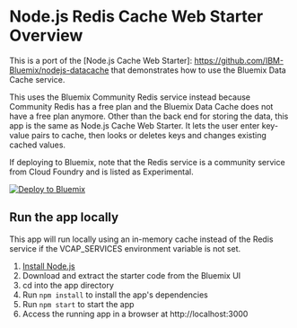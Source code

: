 # Node.js Redis Cache Web Starter Overview

This is a port of the [Node.js Cache Web Starter]: https://github.com/IBM-Bluemix/nodejs-datacache  that demonstrates how to use the Bluemix Data Cache service. 

This  uses  the Bluemix Community Redis  service instead because Community Redis has a free plan and the Bluemix Data Cache does not have a free plan anymore. 
Other than the back end for storing the data, this app is the same as Node.js Cache Web Starter. It lets the user enter key-value pairs to cache, then looks or deletes keys and changes existing cached values.

If deploying to Bluemix, note that the Redis  service is a community service from Cloud Foundry and is listed as Experimental. 

[![Deploy to Bluemix](https://bluemix.net/deploy/button.png)](https://bluemix.net/deploy)

## Run the app locally

This app will run locally using an in-memory cache instead of the Redis service if the VCAP_SERVICES environment variable is not set.

1. [Install Node.js][]
2. Download and extract the starter code from the Bluemix UI
3. cd into the app directory
4. Run `npm install` to install the app's dependencies
5. Run `npm start` to start the app
6. Access the running app in a browser at http://localhost:3000

[Install Node.js]: https://nodejs.org/en/download/
